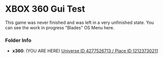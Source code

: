 # XBOX 360 Gui Test

This game was never finished and was left in a very unfinished state. You can see the work in progress "Blades" OS Menu here.

### Folder Info

- **x360**: (YOU ARE HERE) [Universe ID 4277526713 / Place ID 12123730211](https://www.roblox.com/games/12123730211)

